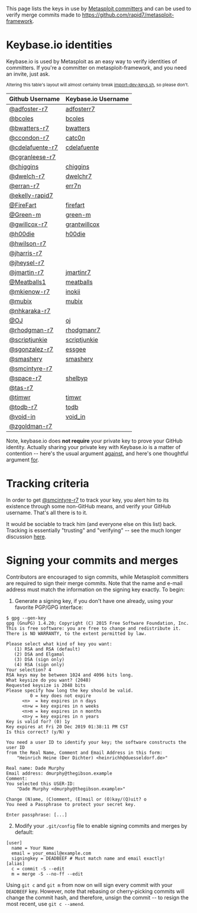 This page lists the keys in use by [Metasploit committers][msf-committers] and
can be used to verify merge commits made to <https://github.com/rapid7/metasploit-framework>.

# Keybase.io identities

Keybase.io is used by Metasploit as an easy way to verify identities of committers. If you're a committer on metasploit-framework, and you need an invite, just ask.

<sup>Altering this table's layout will almost certainly break [import-dev-keys.sh](https://github.com/rapid7/metasploit-framework/blob/master/tools/dev/import-dev-keys.sh), so please don't.</sup>

| Github Username                                   | Keybase.io Username                                |
| ------------------------------------------------- | -------------------------------------------------- |
| [@adfoster-r7](https://github.com/adfoster-r7)    | [adfosterr7](https://keybase.io/adfosterr7)        |
| [@bcoles](https://github.com/bcoles)              | [bcoles](https://keybase.io/bcoles)                |
| [@bwatters-r7](https://github.com/bwatters-r7)    | [bwatters](https://keybase.io/bwatters)            |
| [@ccondon-r7](https://github.com/ccondon-r7)      | [catc0n](https://keybase.io/catc0n)                |
| [@cdelafuente-r7](https://github.com/cdelafuente-r7)|[cdelafuente](https://keybase.io/cdelafuente)     |
| [@cgranleese-r7](https://github.com/cgranleese-r7)|                                                    |
| [@chiggins](https://github.com/chiggins)          | [chiggins](https://keybase.io/chiggins)            |
| [@dwelch-r7](https://github.com/dwelch-r7)        | [dwelchr7](https://keybase.io/dwelchr7)            |
| [@erran-r7](https://github.com/erran-r7)          | [err7n](https://keybase.io/err7n)                  |
| [@ekelly-rapid7](https://github.com/ekelly-rapid7)|                                                    |
| [@FireFart](https://github.com/FireFart)          | [firefart](https://keybase.io/firefart)            |
| [@Green-m](https://github.com/Green-m)            | [green-m](https://keybase.io/green_m)              |
| [@gwillcox-r7](https://github.com/gwillcox-r7)    | [grantwillcox](https://keybase.io/grantwillcox)    |
| [@h00die](https://github.com/h00die)              | [h00die](https://keybase.io/h00die)                |
| [@hwilson-r7](https://github.com/hwilson-r7)      |                                                    |
| [@jharris-r7](https://github.com/jharris-r7)      |                                                    |
| [@jheysel-r7](https://github.com/jheysel-r7)      |                                                    |
| [@jmartin-r7](https://github.com/jmartin-r7)      | [jmartinr7](https://keybase.io/jmartinr7)          |
| [@Meatballs1](https://github.com/Meatballs1)      | [meatballs](https://keybase.io/meatballs)          |
| [@mkienow-r7](https://github.com/mkienow-r7)      | [inokii](https://keybase.io/inokii)                |
| [@mubix](https://github.com/mubix)                | [mubix](https://keybase.io/mubix)                  |
| [@nhkaraka-r7](https://github.com/nhkaraka-r7)    |                                                    |
| [@OJ](https://github.com/OJ)                      | [oj](https://keybase.io/oj)                        |
| [@rhodgman-r7](https://github.com/rhodgman-r7)    | [rhodgmanr7](https://keybase.io/rhodgmanr7)        |
| [@scriptjunkie](https://github.com/scriptjunkie)  | [scriptjunkie](https://keybase.io/scriptjunkie)    |
| [@sgonzalez-r7](https://github.com/sgonzalez-r7)  | [essgee](https://keybase.io/essgee)                |
| [@smashery](https://github.com/smashery)          | [smashery](https://keybase.io/smashery)            |
| [@smcintyre-r7](https://github.com/smcintyre-r7)  |                                                    |
| [@space-r7](https://github.com/space-r7)          | [shelbyp](https://keybase.io/shelbyp)              |
| [@tas-r7](https://github.com/tas-r7)              |                                                    |
| [@timwr](https://github.com/timwr)                | [timwr](https://keybase.io/timwr)                  |
| [@todb-r7](https://github.com/todb-r7)            | [todb](https://keybase.io/todb)                    |
| [@void-in](https://github.com/void-in)            | [void_in](https://keybase.io/void_in)              |
| [@zgoldman-r7](https://github.com/zgoldman-r7)    |                                                    |

Note, keybase.io does **not require** your private key to prove your GitHub
identity. Actually sharing your private key with Keybase.io is a matter of
contention -- here's the usual argument [against][con-sharing], and here's one
thoughtful argument [for][pro-sharing].

# Tracking criteria

In order to get [@smcintyre-r7](https://github.com/smcintyre-r7) to track your key, you
alert him to its existence through some non-GitHub means, and verify your
GitHub username. That's all there is to it.

It would be sociable to track him (and everyone else on this list) back.
Tracking is essentially "trusting" and "verifying" -- see the much longer
discussion [here][tracking].

# Signing your commits and merges

Contributors are encouraged to sign commits, while Metasploit committers are required to sign their merge commits.  Note that the name and e-mail address must match the information on the signing key exactly.  To begin:

1. Generate a signing key, if you don't have one already, using your favorite PGP/GPG interface:

```
$ gpg --gen-key
gpg (GnuPG) 1.4.20; Copyright (C) 2015 Free Software Foundation, Inc.
This is free software: you are free to change and redistribute it.
There is NO WARRANTY, to the extent permitted by law.

Please select what kind of key you want:
   (1) RSA and RSA (default)
   (2) DSA and Elgamal
   (3) DSA (sign only)
   (4) RSA (sign only)
Your selection? 4
RSA keys may be between 1024 and 4096 bits long.
What keysize do you want? (2048)
Requested keysize is 2048 bits
Please specify how long the key should be valid.
         0 = key does not expire
      <n>  = key expires in n days
      <n>w = key expires in n weeks
      <n>m = key expires in n months
      <n>y = key expires in n years
Key is valid for? (0) 1y
Key expires at Fri 20 Dec 2019 01:38:11 PM CST
Is this correct? (y/N) y

You need a user ID to identify your key; the software constructs the user ID
from the Real Name, Comment and Email Address in this form:
    "Heinrich Heine (Der Dichter) <heinrichh@duesseldorf.de>"

Real name: Dade Murphy
Email address: dmurphy@thegibson.example
Comment:
You selected this USER-ID:
    "Dade Murphy <dmurphy@thegibson.example>"

Change (N)ame, (C)omment, (E)mail or (O)kay/(Q)uit? o
You need a Passphrase to protect your secret key.

Enter passphrase: [...]
```

2. Modify your `.git/config` file to enable signing commits and merges by default:

````
[user]
  name = Your Name
  email = your_email@example.com
  signingkey = DEADBEEF # Must match name and email exactly!
[alias]
  c = commit -S --edit
  m = merge -S --no-ff --edit
````

Using `git c` and `git m` from now on will sign every commit with your `DEADBEEF` key. However, note that rebasing or cherry-picking commits will change the commit hash, and therefore, unsign the commit -- to resign the most recent, use `git c --amend`.

[msf-committers]:https://docs.metasploit.com/docs/development/maintainers/committer-rights.html
[pro-sharing]:https://filippo.io/on-keybase-dot-io-and-encrypted-private-key-sharing/
[con-sharing]:https://www.tbray.org/ongoing/When/201x/2014/03/19/Keybase#p-5
[tracking]:https://github.com/keybase/keybase-issues/issues/100
